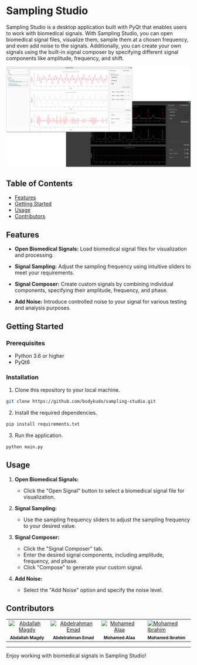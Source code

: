 # Sampling Studio

Sampling Studio is a desktop application built with PyQt that enables users to work with biomedical signals. With Sampling Studio, you can open biomedical signal files, visualize them, sample them at a chosen frequency, and even add noise to the signals. Additionally, you can create your own signals using the built-in signal composer by specifying different signal components like amplitude, frequency, and shift.

<div align="center">
  <img src="assets/screenshot.png" />
</div>

## Table of Contents

- [Features](#features)
- [Getting Started](#getting-started)
- [Usage](#usage)
- [Contributors](#contributors)

## Features

- **Open Biomedical Signals:** Load biomedical signal files for visualization and processing.

- **Signal Sampling:** Adjust the sampling frequency using intuitive sliders to meet your requirements.

- **Signal Composer:** Create custom signals by combining individual components, specifying their amplitude, frequency, and phase.

- **Add Noise:** Introduce controlled noise to your signal for various testing and analysis purposes.

## Getting Started

### Prerequisites

- Python 3.6 or higher
- PyQt6

### Installation

1. Clone this repository to your local machine.

```bash
git clone https://github.com/bodykudo/sampling-studio.git
```

2. Install the required dependencies.

```bash
pip install requirements.txt
```

3. Run the application.

```bash
python main.py
```

## Usage

1. **Open Biomedical Signals:**

   - Click the "Open Signal" button to select a biomedical signal file for visualization.

2. **Signal Sampling:**

   - Use the sampling frequency sliders to adjust the sampling frequency to your desired value.

3. **Signal Composer:**

   - Click the "Signal Composer" tab.
   - Enter the desired signal components, including amplitude, frequency, and phase.
   - Click "Compose" to generate your custom signal.

4. **Add Noise:**

   - Select the "Add Noise" option and specify the noise level.

## Contributors

<table>
  <tr>
    <td align="center">
    <a href="https://github.com/Bodykudo" target="_black">
    <img src="https://avatars.githubusercontent.com/u/17731926?v=4" width="150px;" alt="Abdallah Magdy"/>
    <br />
    <sub><b>Abdallah Magdy</b></sub></a>
    <td align="center">
    <a href="https://github.com/abduelrahmanemad" target="_black">
    <img src="https://avatars.githubusercontent.com/u/104274128?v=4" width="150px;" alt="Abdelrahman Emad"/>
    <br />
    <sub><b>Abdelrahman Emad</b></sub></a>
    </td>
    </td>
    <td align="center">
    <a href="https://github.com/MohamedAlaaAli" target="_black">
    <img src="https://avatars.githubusercontent.com/u/94873742?v=4" width="150px;" alt="Mohamed Alaa"/>
    <br />
    <sub><b>Mohamed Alaa</b></sub></a>
    </td>
    <td align="center">
   <td align="">
    <a href="https://github.com/Medo072" target="_black">
    <img src="https://avatars.githubusercontent.com/u/83141866?v=4" width="150px;" alt="Mohamed Ibrahim"/>
    <br />
    <sub><b>Mohamed Ibrahim</b></sub></a>
    </td>
    </tr>
 </table>

---

Enjoy working with biomedical signals in Sampling Studio!
